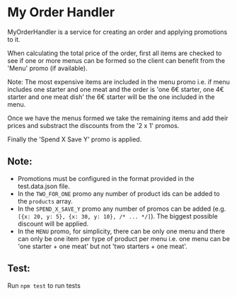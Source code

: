 # My Order Handler

MyOrderHandler is a service for creating an order and applying promotions to it.

When calculating the total price of the order, first all items are checked to see if one or more menus can be formed so the client can benefit from the 'Menu' promo (if available).

Note: The most expensive items are included in the menu promo i.e. if menu includes one starter and one meat and the order is 'one 6€ starter, one 4€ starter and one meat dish' the 6€ starter will be the one included in the menu.

Once we have the menus formed we take the remaining items and add their prices and substract the discounts from the '2 x 1' promos.

Finally the 'Spend X Save Y' promo is applied.

## Note:

- Promotions must be configured in the format provided in the test.data.json file.
- In the `TWO_FOR_ONE` promo any number of product ids can be added to the `products` array.
- In the `SPEND_X_SAVE_Y` promo any number of promos can be added (e.g. `[{x: 20, y: 5}, {x: 30, y: 10}, /* ... */]`). The biggest possible discount will be applied.
- In the `MENU` promo, for simplicity, there can be only one menu and there can only be one item per type of product per menu i.e. one menu can be 'one starter + one meat' but not 'two starters + one meat'.

## Test:

Run `npm test` to run tests
